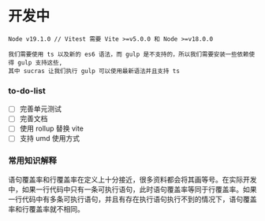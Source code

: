 # 开发中

```
Node v19.1.0 // Vitest 需要 Vite >=v5.0.0 和 Node >=v18.0.0
```

```
我们需要使用 ts 以及新的 es6 语法，而 gulp 是不支持的，所以我们需要安装一些依赖使得 gulp 支持这些,
其中 sucras 让我们执行 gulp 可以使用最新语法并且支持 ts
```

### to-do-list

- [ ] 完善单元测试
- [ ] 完善文档
- [ ] 使用 rollup 替换 vite
- [ ] 支持 umd 使用方式

### 常用知识解释

语句覆盖率和行覆盖率在定义上十分接近，很多资料都会将其画等号。在实际开发中，如果一行代码中只有一条可执行语句，此时语句覆盖率等同于行覆盖率。如果一行代码中有多条可执行语句，并且有存在执行语句执行不到的情况下，语句覆盖率和行覆盖率就不相同。
